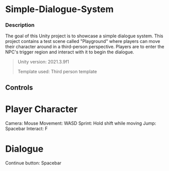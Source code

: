 # Simple-Dialogue-System
 
### Description

The goal of this Unity project is to showcase a simple dialogue system. This project contains a test scene called "Playground" where players can move their character around in a third-person perspective. Players are to enter the NPC's trigger region and interact with it to begin the dialogue. 

>Unity version: 2021.3.9f1
>
>Template used: Third person template

## Controls

# Player Character
Camera: Mouse
Movement: WASD
Sprint: Hold shift while moving
Jump: Spacebar
Interact: F

# Dialogue
Continue button: Spacebar
